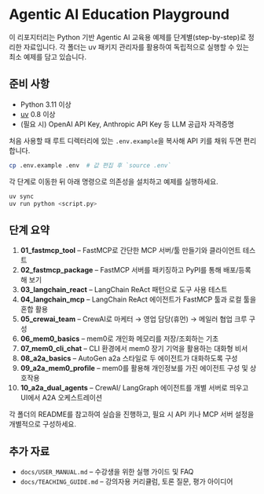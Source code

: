 # Agentic AI Education Playground

이 리포지터리는 Python 기반 Agentic AI 교육용 예제를 단계별(step-by-step)로 정리한 자료입니다. 각 폴더는 uv 패키지 관리자를 활용하여 독립적으로 실행할 수 있는 최소 예제를 담고 있습니다.

## 준비 사항
- Python 3.11 이상
- [uv](https://github.com/astral-sh/uv) 0.8 이상
- (필요 시) OpenAI API Key, Anthropic API Key 등 LLM 공급자 자격증명

처음 사용할 때 루트 디렉터리에 있는 `.env.example`을 복사해 API 키를 채워 두면 편리합니다.

```bash
cp .env.example .env  # 값 편집 후 `source .env`
```

각 단계로 이동한 뒤 아래 명령으로 의존성을 설치하고 예제를 실행하세요.

```bash
uv sync
uv run python <script.py>
```

## 단계 요약
1. **01_fastmcp_tool** – FastMCP로 간단한 MCP 서버/툴 만들기와 클라이언트 테스트
2. **02_fastmcp_package** – FastMCP 서버를 패키징하고 PyPI를 통해 배포/등록해 보기
3. **03_langchain_react** – LangChain ReAct 패턴으로 도구 사용 테스트
4. **04_langchain_mcp** – LangChain ReAct 에이전트가 FastMCP 툴과 로컬 툴을 혼합 활용
5. **05_crewai_team** – CrewAI로 마케터 → 영업 담당(휴먼) → 메일러 협업 크루 구성
6. **06_mem0_basics** – mem0로 개인화 메모리를 저장/조회하는 기초
7. **07_mem0_cli_chat** – CLI 환경에서 mem0 장기 기억을 활용하는 대화형 비서
8. **08_a2a_basics** – AutoGen a2a 스타일로 두 에이전트가 대화하도록 구성
9. **09_a2a_mem0_profile** – mem0를 활용해 개인정보를 가진 에이전트 구성 및 상호작용
10. **10_a2a_dual_agents** – CrewAI/ LangGraph 에이전트를 개별 서버로 띄우고 UI에서 A2A 오케스트레이션

각 폴더의 README를 참고하여 실습을 진행하고, 필요 시 API 키나 MCP 서버 설정을 개별적으로 구성하세요.

## 추가 자료
- `docs/USER_MANUAL.md` – 수강생을 위한 실행 가이드 및 FAQ
- `docs/TEACHING_GUIDE.md` – 강의자용 커리큘럼, 토론 질문, 평가 아이디어
